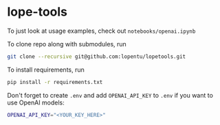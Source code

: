 # lope-tools

To just look at usage examples, check out `notebooks/openai.ipynb`

To clone repo along with submodules, run 
```bash
git clone --recursive git@github.com:lopentu/lopetools.git
```

To install requirements, run 

```bash
pip install -r requirements.txt
```

Don't forget to create `.env` and add `OPENAI_API_KEY` to `.env` if you want to use OpenAI models:
```bash
OPENAI_API_KEY="<YOUR_KEY_HERE>"
````


